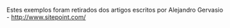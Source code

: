 Estes exemplos foram retirados dos artigos escritos por Alejandro Gervasio - http://www.sitepoint.com/